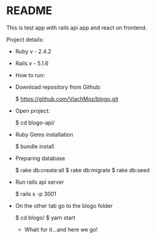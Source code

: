 # README

This is test app with rails api app and react on frontend.

Project details:

* Ruby v - 2.4.2

* Rails v - 5.1.6

* How to run:

- Download repository from Github:
    
    
    $ https://github.com/ViachMoz/blogo.git
    
    
- Open project:

    
    $ cd blogo-api/
    
- Ruby Gems installation

    
    $ bundle install
- Preparing database
  
  
    $ rake db:create:all
    $ rake db:migrate
    $ rake db:seed
- Run rails api server
    
    
    $ rails s -p 3001
    
- On the other tab go to the blogo folder
    
    
    $ cd blogo/
    $ yarn start
    
    - Whait for it...and here we go!     
